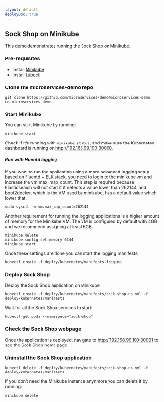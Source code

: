 ```yaml
---
layout: default
deployDoc: true
---
```


## Sock Shop on Minikube

This demo demonstrates running the Sock Shop on Minikube.

### Pre-requisites
* Install [Minikube](https://github.com/kubernetes/minikube)
* Install [kubectl](http://kubernetes.io/docs/user-guide/prereqs/)

### Clone the microservices-demo repo 

```
git clone https://github.com/microservices-demo/microservices-demo
cd microservices-demo
```

### Start Minikube

You can start Minikube by running:

<!-- deploy-doc-start start-minikube -->


    minikube start

<!-- deploy-doc-end -->

Check if it's running with `minikube status`, and make sure the Kubernetes dashboard is running on http://192.168.99.100:30000.

##### Run with Fluentd logging

If you want to run the application using a more advanced logging setup based on Fluentd + ELK stack, you need to login to the minikube vm and increase the vm.max_map_count.
This step is required because Elasticsearch will not start if it detects a value lower than 262144, and boot2docker, which is the VM used by minikube, has a default value which lower that. 

```
sudo sysctl -w vm.max_map_count=262144
```

Another requirement for running the logging applications is a higher amount of memory for the Minikube VM. The VM is configured by default with 4GB and we recommend assigning at least 6GB.

```
minikube delete
minikube config set memory 6144
minikube start
```

Once these settings are done you can start the logging manifests.

```
kubectl create -f deploy/kubernetes/manifests-logging
```

### Deploy Sock Shop

Deploy the Sock Shop application on Minikube

<!-- deploy-doc-start create-application -->

    kubectl create -f deploy/kubernetes/manifests/sock-shop-ns.yml -f deploy/kubernetes/manifests

<!-- deploy-doc-end -->

Wait for all the Sock Shop services to start:

```
kubectl get pods --namespace="sock-shop"
```

### Check the Sock Shop webpage

Once the application is deployed, navigate to http://192.168.99.100:30001 to see the Sock Shop home page.

### Uninstall the Sock Shop application

<!-- deploy-doc-start delete-application -->

    kubectl delete -f deploy/kubernetes/manifests/sock-shop-ns.yml -f deploy/kubernetes/manifests

<!-- deploy-doc-end -->

If you don't need the Minikube instance anynmore you can delete it by running:

<!-- deploy-doc-start delete-minikube -->

    minikube delete

<!-- deploy-doc-end -->